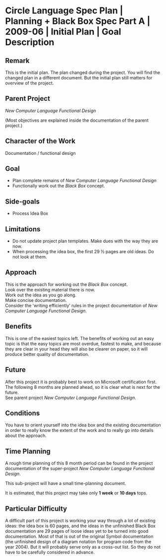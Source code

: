﻿Circle Language Spec Plan | Planning + Black Box Spec Part A | 2009-06 | Initial Plan | Goal Description
=======================================================================================================


Remark
------

This is the initial plan. The plan changed during the project. You will find the changed plan in a different document. But the initial plan still matters for overview of the project.


Parent Project
---------------

*New Computer Language Functional Design*

(Most objectives are explained inside the documentation of the parent project.)


Character of the Work
---------------------

Documentation / functional design


Goal
-----

- Plan complete remains of *New Computer Language Functional Design*
- Functionally work out the *Black Box* concept.


Side-goals
----------

- Process Idea Box


Limitations
------------

- Do not update project plan templates. Make dues with the way they are now.
- When processing the idea box, the first 29 ½ pages are old ideas. Do not look at them.


Approach
--------

This is the approach for working out the *Black Box* concept.  
Look over the existing material there is now.  
Work out the idea as you go along.  
Make concise documentation.  
Consider the ‘writing efficiently’ rules in the project documentation of *New Computer Language Functional Design*.


Benefits
--------

This is one of the easiest topics left. The benefits of working out an easy topic is that the easy topics are most overdue, fastest to make, and because they are clear in your head they will also be clearer on paper, so it will produce better quality of documentation.


Future
-------

After this project it is probably best to work on Microsoft certification first.  
The following 8 months are planned ahead, so it is clear what is next for the future.  
See parent project *New Computer Language Functional Design*.


Conditions
-----------

You have to orient yourself into the idea box and the existing documentation in order to really know the extent of the work and to really go into details about the approach.


Time Planning
--------------

A rough time planning of this 8 month period can be found in the project documentation of the super-project *New Computer Language Functional Design*.

This sub-project will have a small time-planning document.

It is estimated, that this project may take only __1 week__ or __10 days__ tops.


Particular Difficulty
---------------------

A difficult part of this project is working your way through a lot of existing ideas: the idea box is 60 pages, and the ideas in the unfinished Black Box documentation are 29 pages of loose ideas yet to be turned into good documentation. Most of that is out of the original Symbol documentation (the unfinished design of a diagram notation for program code from the year 2004). But it will probably serve only as a cross-out list. So they do not have to be carefully considered in advance.
